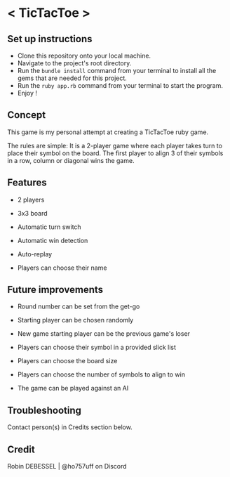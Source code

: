 # < TicTacToe >

## Set up instructions
- Clone this repository onto your local machine.
- Navigate to the project's root directory.
- Run the `bundle install` command from your terminal to install all the gems that are needed for this project.
- Run the `ruby app.rb` command from your terminal to start the program.
- Enjoy !

## Concept
This game is my personal attempt at creating a TicTacToe ruby game.

The rules are simple:
It is a 2-player game where each player takes turn to place their symbol on the board.
The first player to align 3 of their symbols in a row, column or diagonal wins the game.

## Features
- 2 players
- 3x3 board

- Automatic turn switch
- Automatic win detection
- Auto-replay

- Players can choose their name

## Future improvements
- Round number can be set from the get-go
- Starting player can be chosen randomly
- New game starting player can be the previous game's loser

- Players can choose their symbol in a provided slick list
- Players can choose the board size
- Players can choose the number of symbols to align to win

- The game can be played against an AI



## Troubleshooting
Contact person(s) in Credits section below.

## Credit
Robin DEBESSEL | @ho757uff on Discord